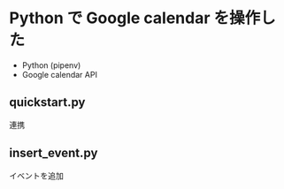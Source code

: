 # Python で Google calendar を操作した

* Python (pipenv)
* Google calendar API

## __quickstart.py__

連携

## __insert_event.py__

イベントを追加
